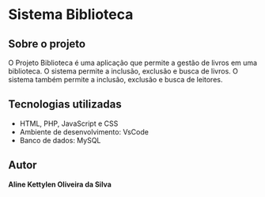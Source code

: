 # Sistema Biblioteca
## Sobre o projeto
O Projeto Biblioteca é uma aplicação que permite a gestão de livros em uma biblioteca. O sistema permite a inclusão, exclusão e busca de livros. O sistema também permite a inclusão, exclusão e busca de leitores.
## Tecnologias utilizadas
* HTML, PHP, JavaScript e CSS
* Ambiente de desenvolvimento: VsCode
* Banco de dados: MySQL
## Autor
<b>Aline Kettylen Oliveira da Silva</b>
